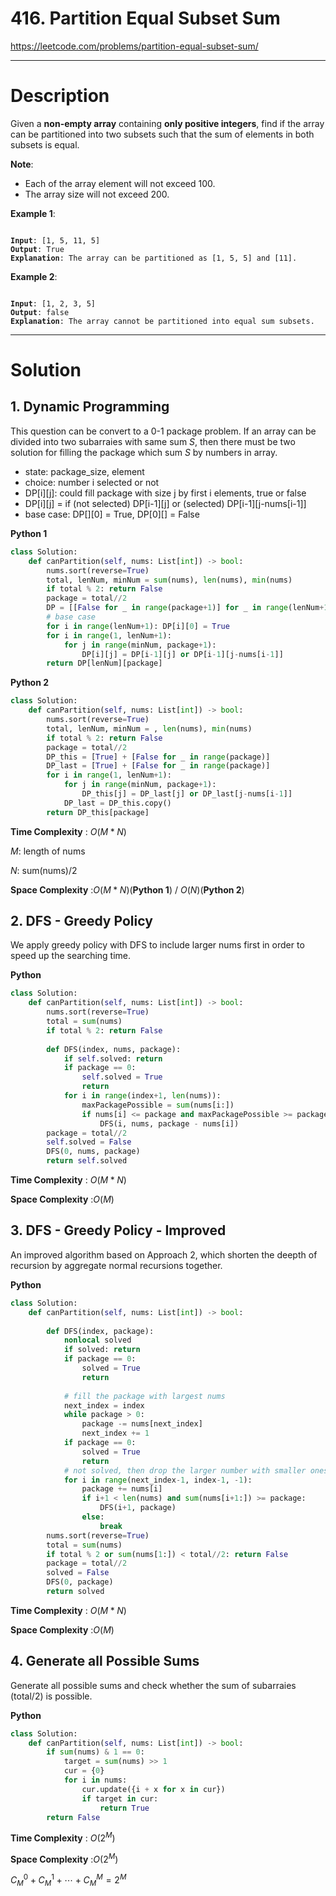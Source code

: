 # 416. Partition Equal Subset Sum

https://leetcode.com/problems/partition-equal-subset-sum/

---

# Description

Given a **non-empty array** containing **only positive integers**, find if the array can be partitioned into two subsets such that the sum of elements in both subsets is equal.

**Note**:

- Each of the array element will not exceed 100.
- The array size will not exceed 200.

**Example 1**:

<pre><code>
<b>Input</b>: [1, 5, 11, 5]
<b>Output</b>: True
<b>Explanation</b>: The array can be partitioned as [1, 5, 5] and [11].
</code></pre>

**Example 2**:

<pre><code>
<b>Input</b>: [1, 2, 3, 5]
<b>Output</b>: false
<b>Explanation</b>: The array cannot be partitioned into equal sum subsets.
</code></pre>

---

# Solution

## 1. Dynamic Programming

This question can be convert to a 0-1 package problem. If an array can be divided into two subarraies with same sum $S$, then there must be two solution for filling the package which sum $S$ by numbers in array.

- state: package_size, element
- choice: number i selected or not 
- DP[i][j]: could fill package with size j by first i elements, true or false
- DP[i][j] = if (not selected) DP[i-1][j] or (selected) DP[i-1][j-nums[i-1]]
- base case: DP[][0] = True, DP[0][] = False

**Python 1**
```python
class Solution:
    def canPartition(self, nums: List[int]) -> bool:
        nums.sort(reverse=True)
        total, lenNum, minNum = sum(nums), len(nums), min(nums)
        if total % 2: return False
        package = total//2
        DP = [[False for _ in range(package+1)] for _ in range(lenNum+1)]
        # base case
        for i in range(lenNum+1): DP[i][0] = True
        for i in range(1, lenNum+1):
            for j in range(minNum, package+1):
                DP[i][j] = DP[i-1][j] or DP[i-1][j-nums[i-1]]
        return DP[lenNum][package]
```

**Python 2**
```python
class Solution:
    def canPartition(self, nums: List[int]) -> bool:
        nums.sort(reverse=True)
        total, lenNum, minNum = , len(nums), min(nums)
        if total % 2: return False
        package = total//2
        DP_this = [True] + [False for _ in range(package)]
        DP_last = [True] + [False for _ in range(package)]
        for i in range(1, lenNum+1):
            for j in range(minNum, package+1):
                DP_this[j] = DP_last[j] or DP_last[j-nums[i-1]]
            DP_last = DP_this.copy()
        return DP_this[package]
```

**Time Complexity** : $O(M*N)$

$M$: length of nums

$N$: sum(nums)/2

**Space Complexity** :$O(M*N)$(**Python 1**) / $O(N)$(**Python 2**)

## 2. DFS - Greedy Policy

We apply greedy policy with DFS to include larger nums first in order to speed up the searching time.

**Python**
```python
class Solution:
    def canPartition(self, nums: List[int]) -> bool:
        nums.sort(reverse=True)
        total = sum(nums)
        if total % 2: return False
        
        def DFS(index, nums, package):
            if self.solved: return
            if package == 0: 
                self.solved = True
                return
            for i in range(index+1, len(nums)):
                maxPackagePossible = sum(nums[i:])
                if nums[i] <= package and maxPackagePossible >= package:
                    DFS(i, nums, package - nums[i])
        package = total//2
        self.solved = False
        DFS(0, nums, package)
        return self.solved
```

**Time Complexity** : $O(M*N)$

**Space Complexity** :$O(M)$

## 3. DFS - Greedy Policy - Improved

An improved algorithm based on Approach 2, which shorten the deepth of recursion by aggregate normal recursions together.

**Python**
```python
class Solution:
    def canPartition(self, nums: List[int]) -> bool:
        
        def DFS(index, package):
            nonlocal solved
            if solved: return
            if package == 0: 
                solved = True
                return
            
            # fill the package with largest nums
            next_index = index
            while package > 0:
                package -= nums[next_index]
                next_index += 1
            if package == 0: 
                solved = True
                return 
            # not solved, then drop the larger number with smaller ones
            for i in range(next_index-1, index-1, -1):
                package += nums[i]
                if i+1 < len(nums) and sum(nums[i+1:]) >= package:
                    DFS(i+1, package)
                else:
                    break
        nums.sort(reverse=True)
        total = sum(nums)
        if total % 2 or sum(nums[1:]) < total//2: return False
        package = total//2
        solved = False
        DFS(0, package)
        return solved
```

**Time Complexity** : $O(M*N)$

**Space Complexity** :$O(M)$

## 4. Generate all Possible Sums

Generate all possible sums and check whether the sum of subarraies (total/2) is possible.

**Python**
```python
class Solution:
    def canPartition(self, nums: List[int]) -> bool:
        if sum(nums) & 1 == 0:
            target = sum(nums) >> 1
            cur = {0}
            for i in nums:
                cur.update({i + x for x in cur})
                if target in cur:
                    return True
        return False
```

**Time Complexity** : $O(2^M)$

**Space Complexity** :$O(2^M)$

$C_M^0 + C_M^1 + \cdots + C_M^M = 2^M$